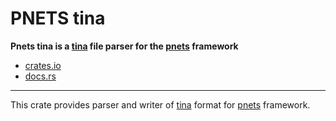 # PNETS tina

**Pnets tina is a [tina](http://projects.laas.fr/tina/manuals/formats.html#2) file parser for
the [pnets](https://crates.io/crates/pnets) framework**

- [crates.io](https://crates.io/crates/pnets_tina)
- [docs.rs](https://docs.rs/pnets_tina)

---

This crate provides parser and writer of [tina](http://projects.laas.fr/tina/manuals/formats.html#2) format
for [pnets](https://crates.io/crates/pnets) framework.
